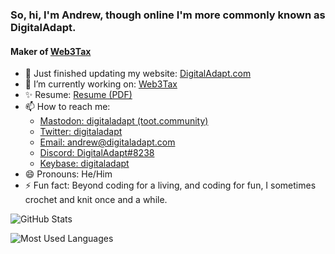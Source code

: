 ### So, hi, I'm Andrew, though online I'm more commonly known as DigitalAdapt.

#### Maker of [Web3Tax](https://web3tax.info/)

- 🚀 Just finished updating my website: [DigitalAdapt.com](https://www.digitaladapt.com/)
- 🔭 I’m currently working on: [Web3Tax](https://web3tax.info/) 
- ✨ Resume: [Resume (PDF)](https://www.digitaladapt.com/documents/Andrew-B-Stowell-Resume.pdf)
- 📫 How to reach me:
  - <a rel="me" href="https://toot.community/@digitaladapt">Mastodon: digitaladapt (toot.community)</a>
  - [Twitter: digitaladapt](https://twitter.com/digitaladapt)
  - [Email: andrew@digitaladapt.com](mailto:andrew@digitaladapt.com)
  - [Discord: DigitalAdapt#8238](https://discord.com/users/570971366833127425)
  - [Keybase: digitaladapt](https://keybase.io/digitaladapt)
- 😄 Pronouns: He/Him
- ⚡ Fun fact: Beyond coding for a living, and coding for fun, I sometimes crochet and knit once and a while.

![GitHub Stats](https://github-readme-stats.vercel.app/api?username=digitaladapt&title_color=8cff9b&text_color=eeeeee&bg_color=12173d&border_color=464b8c&show_icons=true&icon_color=464b8c)

![Most Used Languages](https://github-readme-stats.vercel.app/api/top-langs/?username=digitaladapt&title_color=8cff9b&text_color=eeeeee&bg_color=12173d&border_color=464b8c)
